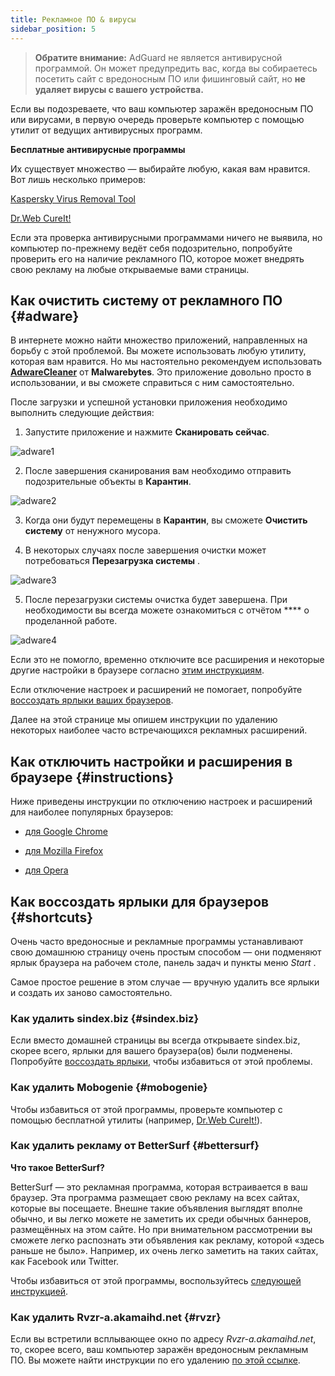 ```yaml
---
title: Рекламное ПО & вирусы
sidebar_position: 5
---
```


> **Обратите внимание:** AdGuard не является антивирусной программой. Он может предупредить вас, когда вы собираетесь посетить сайт с вредоносным ПО или фишинговый сайт, но **не удаляет вирусы с вашего устройства.**

Если вы подозреваете, что ваш компьютер заражён вредоносным ПО или вирусами, в первую очередь проверьте компьютер с помощью утилит от ведущих антивирусных программ.

**Бесплатные антивирусные программы**

Их существует множество — выбирайте любую, какая вам нравится. Вот лишь несколько примеров:

[Kaspersky Virus Removal Tool](https://www.kaspersky.ru/downloads/thank-you/free-virus-removal-tool)

[Dr.Web CureIt!](http://www.freedrweb.com/cureit/?lng=ru)

Если эта проверка антивирусными программами ничего не выявила, но компьютер по-прежнему ведёт себя подозрительно, попробуйте проверить его на наличие рекламного ПО, которое может внедрять свою рекламу на любые открываемые вами страницы.

## Как очистить систему от рекламного ПО {#adware}

В интернете можно найти множество приложений, направленных на борьбу с этой проблемой. Вы можете использовать любую утилиту, которая вам нравится. Но мы настоятельно рекомендуем использовать **[AdwareCleaner](https://www.malwarebytes.com/adwcleaner)** от **Malwarebytes**. Это приложение довольно просто в использовании, и вы сможете справиться с ним самостоятельно.

После загрузки и успешной установки приложения необходимо выполнить следующие действия:

1) Запустите приложение и нажмите **Сканировать сейчас**.

![adware1](https://cdn.adguard.com/public/Adguard/kb/newscreenshots/Ru/Windows7.1/adwareru.png)

2) После завершения сканирования вам необходимо отправить подозрительные объекты в **Карантин**.

![adware2](https://cdn.adguard.com/public/Adguard/kb/newscreenshots/Ru/Windows7.1/adware2ru.png)

3) Когда они будут перемещены в **Карантин**, вы сможете **Очистить систему** от ненужного мусора.

4) В некоторых случаях после завершения очистки может потребоваться **Перезагрузка системы** .

![adware3](https://cdn.adguard.com/public/Adguard/kb/newscreenshots/Ru/Windows7.1/adware3.png)

5) После перезагрузки системы очистка будет завершена. При необходимости вы всегда можете ознакомиться с отчётом **** о проделанной работе.

![adware4](https://cdn.adguard.com/public/Adguard/kb/newscreenshots/Ru/Windows7.1/adware4.png)

Если это не помогло, временно отключите все расширения и некоторые другие настройки в браузере согласно [этим инструкциям](#instructions).

Если отключение настроек и расширений не помогает, попробуйте [воссоздать ярлыки ваших браузеров](#shortcuts).

Далее на этой странице мы опишем инструкции по удалению некоторых наиболее часто встречающихся рекламных расширений.

## Как отключить настройки и расширения в браузере {#instructions}

Ниже приведены инструкции по отключению настроек и расширений для наиболее популярных браузеров:

* [для Google Chrome](https://support.google.com/chrome/answer/187443?hl=ru)

* [для Mozilla Firefox](https://support.mozilla.org/ru/kb/disable-or-remove-add-ons)

* [для Opera](https://help.opera.com/ru/latest/customization/#extensions)

## Как воссоздать ярлыки для браузеров {#shortcuts}

Очень часто вредоносные и рекламные программы устанавливают свою домашнюю страницу очень простым способом — они подменяют ярлык браузера на рабочем столе, панель задач и пункты меню *Start* .

Самое простое решение в этом случае — вручную удалить все ярлыки и создать их заново самостоятельно.

### Как удалить sindex.biz {#sindex.biz}

Если вместо домашней страницы вы всегда открываете sindex.biz, скорее всего, ярлыки для вашего браузера(ов) были подменены. Попробуйте [воссоздать ярлыки](#shortcuts), чтобы избавиться от этой проблемы.

### Как удалить Mobogenie {#mobogenie}

Чтобы избавиться от этой программы, проверьте компьютер с помощью бесплатной утилиты (например, [Dr.Web CureIt!](http://www.freedrweb.com/cureit/)).

### Как удалить рекламу от BetterSurf {#bettersurf}

**Что такое BetterSurf?**

BetterSurf — это рекламная программа, которая встраивается в ваш браузер. Эта программа размещает свою рекламу на всех сайтах, которые вы посещаете. Внешне такие объявления выглядят вполне обычно, и вы легко можете не заметить их среди обычных баннеров, размещённых на этом сайте. Но при внимательном рассмотрении вы сможете легко распознать эти объявления как рекламу, которой «здесь раньше не было». Например, их очень легко заметить на таких сайтах, как Facebook или Twitter.

Чтобы избавиться от этой программы, воспользуйтесь [следующей инструкцией](http://malwaretips.com/blogs/bettersurf-virus-removal/).

### Как удалить Rvzr-a.akamaihd.net {#rvzr}

Если вы встретили всплывающее окно по адресу *Rvzr-a.akamaihd.net*, то, скорее всего, ваш компьютер заражён вредоносным рекламным ПО. Вы можете найти инструкции по его удалению [по этой ссылке](http://malwaretips.com/blogs/rvzr-a-akamaihd-net-virus/).
